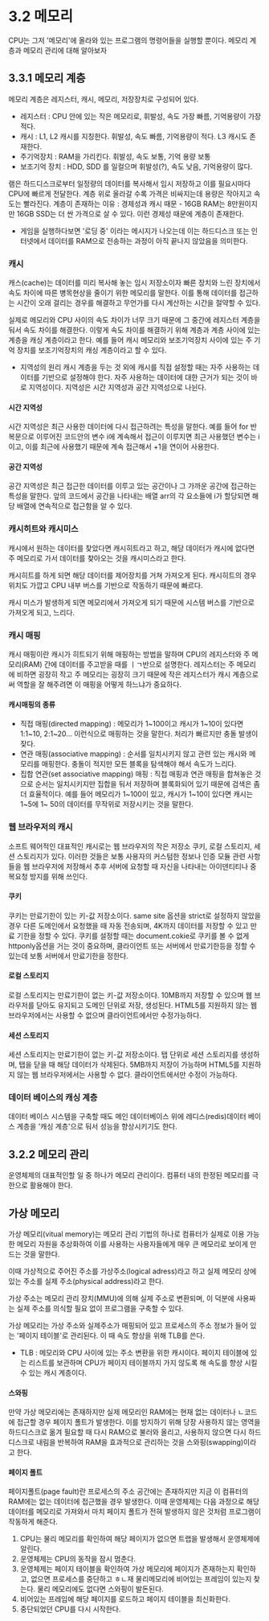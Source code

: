 # 3.2 메모리
CPU는 그저 '메모리'에 올라와 있는 프로그램의 명령어들을 실행할 뿐이다. 
메모리 계층과 메모리 관리에 대해 알아보자

## 3.3.1 메모리 계층
메모리 계층은 레지스터, 캐시, 메모리, 저장장치로 구성되어 있다. 

- 레지스터 : CPU 안에 있는 작은 메모리로, 휘발성, 속도 가장 빠름, 기억용량이 가장 적다. 
- 캐시 : L1, L2 캐시를 지칭한다. 휘발성, 속도 빠름, 기억용량이 적다. L3 캐시도 존재한다. 
- 주기억장치 : RAM을 가리킨다. 휘발성, 속도 보통, 기억 용량 보통
- 보조기억 장치 : HDD, SDD 를 일컬으며 휘발성(?), 속도 낮음, 기억용량이 많다.

램은 하드디스크로부터 일정량의 데이터를 복사해서 임시 저장하고 이를 필요시마다 CPU에 빠르게 전달한다. 
계층 위로 올라갈 수록 가격은 비싸지는데 용량은 작아지고 속도는 빨라진다. 
계층이 존재하는 이유 : 경제성과 캐시 때문
    - 16GB RAM는 8만원이지만 16GB SSD는 더 싼 가격으로 살 수 있다. 이런 경제성 때문에 계층이 존재한다. 

* 게임을 실행하다보면 '로딩 중' 이라는 메시지가 나오는데 이는 하드디스크 또는 인터넷에서 데이터를 RAM으로 전송하는 과정이 아직 끝나지 않았음을 의미한다.

### 캐시 
캐스(cache)는 데이터를 미리 복사해 놓는 임시 저장소이자 빠른 장치와 느린 장치에서 속도 차이에 따른 병목현상을 줄이기 위한 메모리를 말한다. 
이를 통해 데이터를 접근하는 시간이 오래 걸리는 경우를 해결하고 무언가를 다시 계산하는 시간을 절약할 수 있다. 

실제로 메모리와 CPU 사이의 속도 차이가 너무 크기 때문에 그 중간에 레지스터 계층을 둬서 속도 차이를 해결한다. 
이렇게 속도 차이를 해결하기 위해 계층과 계층 사이에 있는 계층을 캐싱 계층이라고 한다. 
예를 들어 캐시 메모리와 보조기억장치 사이에 있는 주 기억 장치를 보조기억장치의 캐싱 계층이라고 할 수 있다.

- 지역성의 원리
    캐시 계층을 두는 것 외에 캐시를 직접 설정할 때는 자주 사용하는 데이터를 기반으로 설정해야 한다. 
    자주 사용하는 데이터에 대한 근거가 되는 것이 바로 지역성이다. 
    지역성은 시간 지역성과 공간 지역성으로 나뉜다.

#### 시간 지역성
시간 지역성은 최근 사용한 데이터에 다시 접근하려는 특성을 말한다. 
예를 들어 for 반복문으로 이루어진 코드안의 변수 i에 계속해서 접근이 이루지면 최근 사용했던 변수는 i이고, 이를 최근에 사용했기 때문에 계속 접근해서 +1을 연이어 사용한다. 

#### 공간 지역성
공간 지역성은 최근 접근한 데이터를 이루고 있는 공간이나 그 가까운 공간에 접근하는 특성을 말한다. 
앞의 코드에서 공간을 나타내는 배열 arr의 각 요소들에 i가 할당되면 해당 배열에 연속적으로 접근함을 알 수 있다. 

### 캐시히트와 캐시미스
캐시에서 원하는 데이터를 찾았다면 캐시히트라고 하고, 해당 데이터가 캐시에 없다면 주 메모리로 가서 데이터를 찾아오는 것을 캐시미스라고 한다. 

캐시히트를 하게 되면 해당 데이터를 제어장치를 거쳐 가져오게 된다. 
캐시히트의 경우 위치도 가깝고 CPU 내부 버스를 기반으로 작동하기 때문에 빠르다. 

캐시 미스가 발생하게 되면 메모리에서 가져오게 되기 때문에 시스템 버스를 기반으로 가져오게 되고, 느리다. 

### 캐시 매핑 
캐시 매핑이란 캐시가 히트되기 위해 매핑하는 방법을 말하며 CPU의 레지스터와 주 메모리(RAM) 간에 데이터를 주고받을 때를 ㅣㄱ반으로 설명한다. 레지스터는 주 메모리에 비하면 굉장히 작고 주 메모리는 굉장히 크기 때문에 작은 레지스터가 캐시 계층으로써 역할을 잘 해주려면 이 매핑을 어떻게 하느냐가 중요하다. 

#### 캐시매핑의 종류
- 직접 매핑(directed mapping) : 메모리가 1~100이고 캐시가 1~10이 있다면 1:1~10, 2:1~20... 이런식으로 매핑하는 것을 말한다. 처리가 빠르지만 충돌 발생이 잦다.
- 연관 매핑(associative mapping) : 순서를 일치시키지 않고 관련 있는 캐시와 메모리를 매핑한다. 충돌이 적지만 모든 블록을 탐색해야 해서 속도가 느리다. 
- 집합 연관(set associative mapping) 매핑 : 직접 매핑과 연관 매핑을 합쳐놓은 것으로 순서는 일치시키지만 집합을 둬서 저장하며 블록화되어 있기 때문에 검색은 좀 더 효율적이다. 예를 들어 메모리가 1~100이 있고, 캐시가 1~10이 있다면 캐시는 1~5에 1~ 50의 데이터를 무작위로 저장시키는 것을 말한다. 

### 웹 브라우저의 캐시
소프트 웨어적인 대표적인 캐시로는 웹 브라우저의 작은 저장소 쿠키, 로컬 스토리지, 세션 스토리지가 있다. 이러한 것들은 보통 사용자의 커스텀한 정보나 인증 모듈 관련 사항들을 웹 브라우저에 저장해서 추후 서버에 요청할 때 자신을 나타내는 아이덴티티나 중복요청 방지를 위해 쓰인다. 

#### 쿠키
쿠키는 만료기한이 있는 키-값 저장소이다. 
same site 옵션을 strict로 설정하지 않았을 경우 다른 도메인에서 요청했을 때 자동 전송되며, 4K까지 데이터를 저장할 수 있고 만료 기한을 정할 수 있다. 쿠키를 설정할 때는 document.cokie로 쿠키를 볼 수 없게 httponly옵션을 거는 것이 중요하며, 클라이언트 또는 서버에서 만료기한등을 정할 수 있는데 보통 서버에서 만료기한을 정한다. 

#### 로컬 스토리지
로컬 스토리지는 만료기한이 없는 키-값 저장소이다. 
10MB까지 저장할 수 있으며 웹 브라우저를 닫아도 유지되고 도메인 단위로 저장, 생성된다. 
HTML5를 지원하지 않는 웹 브라우저에서는 사용할 수 없으며 클라이언트에서만 수정가능하다.

#### 세션 스토리지
세션 스토리지는 만료기한이 없는 키-값 저장소이다. 
탭 단위로 세션 스토리지를 생성하며, 탭을 닫을 때 해당 데이터가 삭제된다. 
5MB까지 저장이 가능하며 HTML5를 지원하지 않는 웹 브라우저에서는 사용할 수 없다.
클라이언트에서만 수정이 가능하다. 

### 데이터 베이스의 캐싱 계층
데이터 베이스 시스템을 구축할 때도 메인 데이터베이스 위에 레디스(redis)데이터 베이스 계층을 '캐싱 계층'으로 둬서 성능을 향상시키기도 한다. 

## 3.2.2 메모리 관리
운영체제의 대표적인할 일 중 하나가 메모리 관리이다. 컴퓨터 내의 한정된 메모리를 극한으로 활용해야 한다. 

## 가상 메모리
가상 메모리(vitual memory)는 메모리 관리 기법의 하나로 컴퓨터가 실제로 이용 가능한 메모리 자원을 추상화하여 이를 사용하는 사용자들에게 매우 큰 메모리로 보이게 만드는 것을 말한다. 

이때 가상적으로 주어진 주소를 가상주소(logical adress)라고 하고 실제 메모리 상에 있는 주소를 실제 주소(physical address)라고 한다. 

가상 주소는 메모리 관리 장치(MMU)에 의해 실제 주소로 변환되며, 이 덕분에 사용짜는 실제 주소를 의식할 필요 없이 프로그램을 구축할 수 있다. 

가상 메모리는 가상 주소와 실제주소가 매핑되어 있고 프로세스의 주소 정보가 들어 있는 '페이지 테이블'로 관리된다. 이 때 속도 향상을 위해 TLB를 쓴다. 

- TLB : 메모리와 CPU 사이에 있는 주소 변환을 위한 캐시이다. 페이지 테이블에 있는 리스트를 보관하며 CPU가 페이지 테이블까지 가지 않도록 해 속도를 향상 시킬 수 있는 캐시 계층이다. 

#### 스와핑
만약 가상 메모리에는 존재하지만 실제 메모리인 RAM에는 현재 없는 데이터나 ㄴ코드에 접근할 경우 페이지 폴트가 발생한다. 
이를 방지하기 위해 당장 사용하지 않는 영역을 하드디스크로 옮겨 필요할 때 다시 RAM으로 불러와 올리고, 사용하지 않으면 다시 하드디스크로 내림을 반복하여 RAM을 효과적으로 관리하는 것을 스와핑(swapping)이라고 한다. 

#### 페이지 폴트
페이지폴트(page fault)란 프로세스의 주소 공간에는 존재하지만 지금 이 컴퓨터의 RAM에는 없는 데이터에 접근했을 경우 발생한다. 
이때 운영체제는 다음 과정으로 해당 데이터를 메모리로 가져와서 마치 페이지 폴트가 전혀 발생하지 않은 것처럼 프로그램이 작동하게 해준다. 
1. CPU는 물리 메모리를 확인하여 해당 페이지가 없으면 트랩을 발생해서 운영체제에 알린다. 
2. 운영체제는 CPU의 동작을 잠시 멈춘다. 
3. 운영체제는 페이지 테이블을 확인하여 가상 메모리에 페이지가 존재하는지 확인하고, 없으면 프로세스를 중단하고 ㅎㄴ재 물리메모리에 비어있는 프레임이 있는지 찾는다. 물리 메모리에도 없다면 스와핑이 발돈된다. 
4. 비어있는 프레임에 해당 페이지를 로드하고 페이지 테이블을 최신화한다. 
5. 중단되었던 CPU를 다시 시작한다. 